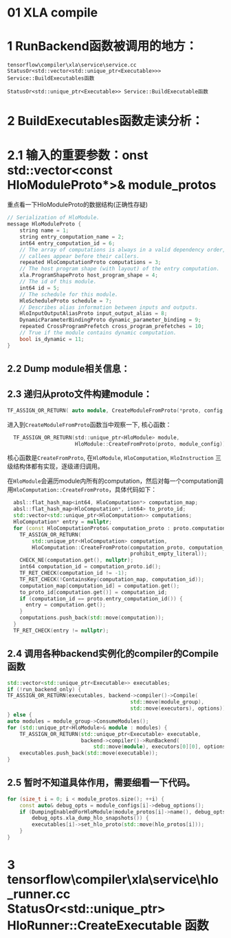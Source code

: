 # 01 XLA compile
# 1 RunBackend函数被调用的地方：
	tensorflow\compiler\xla\service\service.cc StatusOr<std::vector<std::unique_ptr<Executable>>> Service::BuildExecutables函数

    StatusOr<std::unique_ptr<Executable>> Service::BuildExecutable函数
# 2 BuildExecutables函数走读分析：
# 2.1 输入的重要参数：onst std::vector<const HloModuleProto*>& module_protos
重点看一下HloModuleProto的数据结构(正确性存疑)
``` c++
// Serialization of HloModule.
message HloModuleProto {
    string name = 1;
    string entry_computation_name = 2;
    int64 entry_computation_id = 6;
    // The array of computations is always in a valid dependency order, where
    // callees appear before their callers.
    repeated HloComputationProto computations = 3;
    // The host program shape (with layout) of the entry computation.
    xla.ProgramShapeProto host_program_shape = 4;
    // The id of this module.
    int64 id = 5;
    // The schedule for this module.
    HloScheduleProto schedule = 7;
    // Describes alias information between inputs and outputs.
    HloInputOutputAliasProto input_output_alias = 8;
    DynamicParameterBindingProto dynamic_parameter_binding = 9;
    repeated CrossProgramPrefetch cross_program_prefetches = 10;
    // True if the module contains dynamic computation.
    bool is_dynamic = 11;
}
```
		
## 2.2 Dump module相关信息：
	
## 2.3 递归从proto文件构建module：
``` c++
TF_ASSIGN_OR_RETURN( auto module, CreateModuleFromProto(*proto, config, run_backend_only));
```
进入到`CreateModuleFromProto`函数当中观察一下, 核心函数：
```c
  TF_ASSIGN_OR_RETURN(std::unique_ptr<HloModule> module,
                      HloModule::CreateFromProto(proto, module_config));
```
核心函数是`CreateFromProto`, 在`HloModule`, `HloComputation`, `HloInstruction` 三级结构体都有实现，逐级递归调用。

在`HloModule`会遍历module内所有的computation，然后对每一个computation调用`HloComputation::CreateFromProto`，具体代码如下：
``` c++
  absl::flat_hash_map<int64, HloComputation*> computation_map;
  absl::flat_hash_map<HloComputation*, int64> to_proto_id;
  std::vector<std::unique_ptr<HloComputation>> computations;
  HloComputation* entry = nullptr;
  for (const HloComputationProto& computation_proto : proto.computations()) {
    TF_ASSIGN_OR_RETURN(
        std::unique_ptr<HloComputation> computation,
        HloComputation::CreateFromProto(computation_proto, computation_map,
                                        prohibit_empty_literal));
    CHECK_NE(computation.get(), nullptr);
    int64 computation_id = computation_proto.id();
    TF_RET_CHECK(computation_id != -1);
    TF_RET_CHECK(!ContainsKey(computation_map, computation_id));
    computation_map[computation_id] = computation.get();
    to_proto_id[computation.get()] = computation_id;
    if (computation_id == proto.entry_computation_id()) {
      entry = computation.get();
    }
    computations.push_back(std::move(computation));
  }
  TF_RET_CHECK(entry != nullptr);
```



## 2.4 调用各种backend实例化的compiler的Compile函数
``` c++
std::vector<std::unique_ptr<Executable>> executables;
if (!run_backend_only) {
TF_ASSIGN_OR_RETURN(executables, backend->compiler()->Compile(
                                        std::move(module_group),
                                        std::move(executors), options));
} else {
auto modules = module_group->ConsumeModules();
for (std::unique_ptr<HloModule>& module : modules) {
    TF_ASSIGN_OR_RETURN(std::unique_ptr<Executable> executable,
                        backend->compiler()->RunBackend(
                            std::move(module), executors[0][0], options));
    executables.push_back(std::move(executable));
}
```
## 2.5 暂时不知道具体作用，需要细看一下代码。
``` c++
for (size_t i = 0; i < module_protos.size(); ++i) {
    const auto& debug_opts = module_configs[i]->debug_options();
    if (DumpingEnabledForHloModule(module_protos[i]->name(), debug_opts) &&
        debug_opts.xla_dump_hlo_snapshots()) {
        executables[i]->set_hlo_proto(std::move(hlo_protos[i]));
    }
}
```
		
		
	
# 3 tensorflow\compiler\xla\service\hlo_runner.cc StatusOr<std::unique_ptr<Executable>> HloRunner::CreateExecutable 函数
